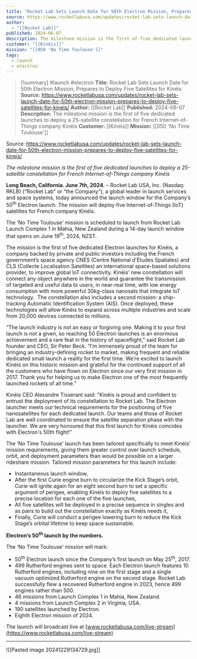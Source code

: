 ```yaml
---
title: "Rocket Lab Sets Launch Date for 50th Electron Mission, Prepares to Deploy Five Satellites for Kinéis "
source: https://www.rocketlabusa.com/updates/rocket-lab-sets-launch-date-for-50th-electron-mission-prepares-to-deploy-five-satellites-for-kineis/
author:
  - "[[Rocket Lab]]"
published: 2024-06-07
description: The milestone mission is the first of five dedicated launches to deploy a 25-satellite constellation for French Internet-of-Things company Kinéis
customer: "[[Kinéis]]"
mission: "[[050 'No Time Toulouse']]"
tags:
  - launch
  - electron
---
```

>[!summary]
#launch #electron
**Title:** Rocket Lab Sets Launch Date for 50th Electron Mission, Prepares to Deploy Five Satellites for Kinéis 
**Source:** https://www.rocketlabusa.com/updates/rocket-lab-sets-launch-date-for-50th-electron-mission-prepares-to-deploy-five-satellites-for-kineis/
**Author:** [[Rocket Lab]]
**Published:** 2024-06-07
**Description:** The milestone mission is the first of five dedicated launches to deploy a 25-satellite constellation for French Internet-of-Things company Kinéis
**Customer:** [[Kinéis]]
**Mission:** [[050 'No Time Toulouse']]

Source: https://www.rocketlabusa.com/updates/rocket-lab-sets-launch-date-for-50th-electron-mission-prepares-to-deploy-five-satellites-for-kineis/

*The milestone mission is the first of five dedicated launches to deploy a 25-satellite constellation for French Internet-of-Things company Kinéis*

**Long Beach, California. June 7th, 2024.** – Rocket Lab USA, Inc. (Nasdaq: RKLB) (“Rocket Lab” or “the Company”), a global leader in launch services and space systems, today announced the launch window for the Company’s 50<sup>th</sup> Electron launch. The mission will deploy five Internet-of-Things (IoT) satellites for French company Kinéis.

The ‘No Time Toulouse’ mission is scheduled to launch from Rocket Lab Launch Complex 1 in Mahia, New Zealand during a 14-day launch window that opens on June 19<sup>th</sup>, 2024, NZST.

The mission is the first of five dedicated Electron launches for Kinéis, a company backed by private and public investors including the French government’s space agency CNES (Centre National d'Études Spatiales) and CLS (Collecte Localisation Satellites) an international space-based solutions provider, to improve global IoT connectivity. Kinéis’ new constellation will connect any object anywhere in the world and guarantee the transmission of targeted and useful data to users, in near-real time, with low energy consumption with more powerful 30kg-class nanosats that integrate IoT technology.  The constellation also includes a second mission: a ship-tracking Automatic Identification System (AIS). Once deployed, these technologies will allow Kinéis to expand across multiple industries and scale from 20,000 devices connected to millions.

“The launch industry is not an easy or forgiving one. Making it to your first launch is not a given, so reaching 50 Electron launches is an enormous achievement and a rare feat in the history of spaceflight,” said Rocket Lab founder and CEO, Sir Peter Beck. “I’m immensely proud of the team for bringing an industry-defining rocket to market, making frequent and reliable dedicated small launch a reality for the first time. We’re excited to launch Kinéis on this historic mission and grateful for the continued support of all the customers who have flown on Electron since our very first mission in 2017. Thank you for helping us to make Electron one of the most frequently launched rockets of all time.”

Kinéis CEO Alexandre Tisserant said: "Kinéis is proud and confident to entrust the deployment of its constellation to Rocket Lab. The Electron launcher meets our technical requirements for the positioning of five nanosatellites for each dedicated launch. Our teams and those of Rocket Lab are well coordinated to ensure the satellite separation phase with the launcher. We are very honoured that this first launch for Kinéis coincides with Electron's 50th flight!”

The ‘No Time Toulouse’ launch has been tailored specifically to meet Kinéis’ mission requirements, giving them greater control over launch schedule, orbit, and deployment parameters than would be possible on a larger rideshare mission. Tailored mission parameters for this launch include:

- Instantaneous launch window,
- After the first Curie engine burn to circularize the Kick Stage’s orbit, Curie will ignite again for an eight second burn to set a specific argument of perigee, enabling Kinéis to deploy five satellites to a precise location for each one of the five launches,
- All five satellites will be deployed in a precise sequence in singles and as pairs to build out the constellation exactly as Kinéis needs it,
- Finally, Curie will conduct a perigee lowering burn to reduce the Kick Stage’s orbital lifetime to keep space sustainable.

**Electron’s 50<sup>th</sup> launch by the numbers.**

The ‘No Time Toulouse’ mission will mark:

- 50<sup>th</sup> Electron launch since the Company’s first launch on May 25<sup>th</sup>, 2017.
- 499 Rutherford engines sent to space. Each Electron launch features 10 Rutherford engines, including nine on the first stage and a single vacuum optimized Rutherford engine on the second stage. Rocket Lab successfully flew a recovered Rutherford engine in 2023, hence 499 engines rather than 500.
- 46 missions from Launch Complex 1 in Mahia, New Zealand.
- 4 missions from Launch Complex 2 in Virginia, USA.
- 190 satellites launched by Electron.
- Eighth Electron mission of 2024.

The launch will broadcast live at [www.rocketlabusa.com/live-stream](https://www.rocketlabusa.com/live-stream)

---

![[Pasted image 20241229134729.jpg]]